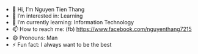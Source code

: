 - 👋 Hi, I’m Nguyen Tien Thang
- 👀 I’m interested in: Learning
- 🌱 I’m currently learning: Information Technology
- 📫 How to reach me: (fb) https://www.facebook.com/nguyenthang7215 
- 😄 Pronouns: Man
- ⚡ Fun fact: I always want to be the best

<!---
NguyenThang7215/NguyenThang7215 is a ✨ special ✨ repository because its `README.md` (this file) appears on your GitHub profile.
You can click the Preview link to take a look at your changes.
--->
